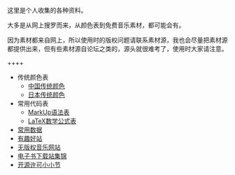 这里是个人收集的各种资料。

大多是从网上搜罗而来，从颜色表到免费音乐素材，都可能会有。

因为素材都来自网上，所以使用时的版权问题请联系素材源，我也会尽量把素材源都提供出来，但有些素材源自论坛之类的，源头就很难考了，使用时大家请注意。

++++

-	传统颜色表
	+	[中国传统颜色](/page/chinesecolor)
	+	[日本传统颜色](/page/japanesecolor)
-	常用代码表
	+	[MarkUp语法表](/page/markup)
	+	[LaTeX数学公式表](/page/latex)
-	[常用数据](/article/library/data.md)
-	[有趣好站](/article/library/website.md)
-	[无版权音乐网站](/article/library/freemusic.md)
-	[电子书下载站集锦](/article/library/ebooks.md)
-	[开源许可小小节](/article/library/license.md)